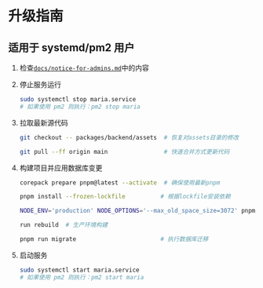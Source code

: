 # 升级指南

## 适用于 systemd/pm2 用户

1. 检查[`docs/notice-for-admins.md`](./notice-for-admins.md)中的内容
1. 停止服务运行

    ```sh
    sudo systemctl stop maria.service
    # 如果使用 pm2 则执行：pm2 stop maria
    ```
1. 拉取最新源代码
    ```sh
    git checkout -- packages/backend/assets  # 恢复对assets目录的修改

    git pull --ff origin main                # 快速合并方式更新代码
    ```
1. 构建项目并应用数据库变更
    ```sh
    corepack prepare pnpm@latest --activate  # 确保使用最新pnpm

    pnpm install --frozen-lockfile          # 根据lockfile安装依赖

    NODE_ENV='production' NODE_OPTIONS='--max_old_space_size=3072' pnpm 
    
    run rebuild  # 生产环境构建
    
    pnpm run migrate                        # 执行数据库迁移
    ```
1. 启动服务
    ```sh
    sudo systemctl start maria.service
    # 如果使用 pm2 则执行：pm2 start maria
    ```
